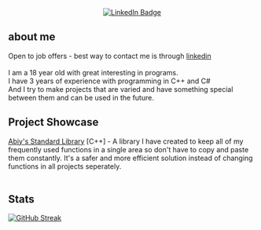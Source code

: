  <div id="badges" align="center">
  <a href="https://www.linkedin.com/in/abiy-fanta-3bb287258/">
    <img src="https://img.shields.io/badge/LinkedIn-blue?style=for-the-badge&logo=linkedin&logoColor=white" alt="LinkedIn Badge"/>
  </a></br>
</div>

## about me
Open to job offers - best way to contact me is through [linkedin](https://www.linkedin.com/in/abiy-fanta-3bb287258/) </br></br>
I am a 18 year old with great interesting in programs. </br>
I have 3 years of experience with programming in C++ and C# </br>
And I try to make projects that are varied and have something special between them and can be used in the future. </br>

## Project Showcase
[Abiy's Standard Library](https://github.com/Melakoo/Abiy-Cpp-Standard-Library) [C++] - A library I have created to keep all of my frequently used functions in a single area so don't have to copy and paste them constantly. It's a safer and more efficient solution instead of changing functions in all projects seperately.</br></br>

## Stats
[![GitHub Streak](https://streak-stats.demolab.com/?user=Melakoo)](https://git.io/streak-stats)</br>